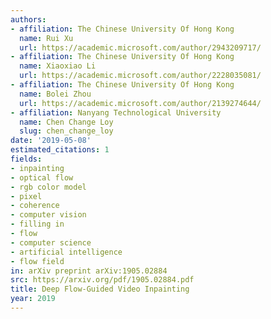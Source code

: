 ```yaml
---
authors:
- affiliation: The Chinese University Of Hong Kong
  name: Rui Xu
  url: https://academic.microsoft.com/author/2943209717/
- affiliation: The Chinese University Of Hong Kong
  name: Xiaoxiao Li
  url: https://academic.microsoft.com/author/2228035081/
- affiliation: The Chinese University Of Hong Kong
  name: Bolei Zhou
  url: https://academic.microsoft.com/author/2139274644/
- affiliation: Nanyang Technological University
  name: Chen Change Loy
  slug: chen_change_loy
date: '2019-05-08'
estimated_citations: 1
fields:
- inpainting
- optical flow
- rgb color model
- pixel
- coherence
- computer vision
- filling in
- flow
- computer science
- artificial intelligence
- flow field
in: arXiv preprint arXiv:1905.02884
src: https://arxiv.org/pdf/1905.02884.pdf
title: Deep Flow-Guided Video Inpainting
year: 2019
---
```

